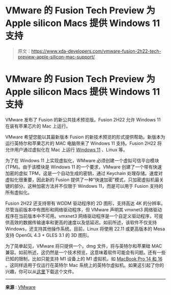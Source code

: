 # VMware 的 Fusion Tech Preview 为 Apple silicon Macs 提供 Windows 11 支持

> 原文：<https://www.xda-developers.com/vmware-fusion-2h22-tech-preview-apple-silicon-mac-support/>

# VMware 的 Fusion Tech Preview 为 Apple silicon Macs 提供 Windows 11 支持

VMware 发布了 Fusion 的新公共技术预览版。Fusion 2H22 允许 Windows 11 在装有苹果芯片的 Mac 上运行。

VMware 希望您能以其最新版本 Fusion 的新技术预览的形式提供帮助。新版本为运行英特尔和苹果芯片的 MAC 电脑带来了 Windows 11 支持。Fusion 2H22 将允许用户通过虚拟化在 Mac 上运行 [Windows 11](https://www.xda-developers.com/windows-11/) 、Linux 等。

为了在 Windows 11 上实现虚拟化，WMware 必须创建一个虚拟可信平台模块(TPM)。由于该模块是 Windows 11 的一个要求，VMware 创建了一个带有快速加密的虚拟 TPM，这是一个自动生成的密钥，通过 Keychain 处理存储。速度对虚拟化很重要，因此新的 Fusion 提供了一种“快速加密”模式，只加密虚拟机最关键的部分。这种加密方法并不仅限于 Windows 11，而是可以用于 Fusion 支持的所有虚拟化。

Fusion 2H22 还支持带有 WDDM 驱动程序的 2D 图形，支持高达 4K 的分辨率。尽管当前版本中有图形和网络驱动程序，但 VMware 声明其 vmxnet3 网络驱动程序在当前版本中不可用。vmxnet3 网络驱动程序是一个自定义驱动程序，可提供高效的数据传输速率和更高的速度以及低延迟。如前所述，该软件不仅支持 Windows，还支持其他操作系统。目前，Linux 将使用 22.11 或更高版本的 Mesa 支持 OpenGL 4.3 + GLES 3.1 的 3D 图形。

为了简单起见，VMware 将只提供一个。dmg 文件，将与英特尔和苹果硅 MAC 兼容。如前所述，这仍然是一个技术预览，这意味着软件可能会有问题。还有一些已知的限制，比如只能支持 M1 设备上的 M1 虚拟机，如 [MacBook Pro 14 和 16](https://www.xda-developers.com/macbook-pro-2021/) 。这同样适用于仅运行在英特尔 Mac 系统上的英特尔虚拟机。如果这引起了你的兴趣，你可以从[这里](https://customerconnect.vmware.com/downloads/get-download?downloadGroup=FUS-PUBTP-22H2)下载这个文件。

* * *

**来源** : [VMware](https://blogs.vmware.com/teamfusion/2022/07/just-released-vmware-fusion-22h2-tech-preview.html)